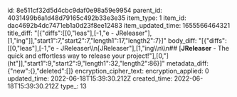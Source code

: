 id: 8e511cf32d5d4cbc9daf0e98a59e9954
parent_id: 4031499b6a1d48d79165c492b33e3e35
item_type: 1
item_id: dac4692b4dc7471eb1a0d23f8ee12483
item_updated_time: 1655566464321
title_diff: "[{\"diffs\":[[0,\"leas\"],[-1,\"e - JReleaser\"],[1,\"ing\"]],\"start1\":7,\"start2\":7,\"length1\":17,\"length2\":7}]"
body_diff: "[{\"diffs\":[[0,\"leas\"],[-1,\"e - JReleaser\\\n[JReleaser\"],[1,\"ing\\\n\\\n## [**JReleaser** - The quick and effortless way to release your project!\"],[0,\"](ht\"]],\"start1\":9,\"start2\":9,\"length1\":32,\"length2\":86}]"
metadata_diff: {"new":{},"deleted":[]}
encryption_cipher_text: 
encryption_applied: 0
updated_time: 2022-06-18T15:39:30.212Z
created_time: 2022-06-18T15:39:30.212Z
type_: 13